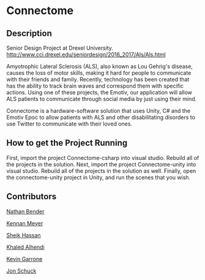 # Connectome

## Description
Senior Design Project at Drexel University. <http://www.cci.drexel.edu/seniordesign/2016_2017/Als/Als.html>

Amyotrophic Lateral Sclerosis (ALS), also known as Lou Gehrig's disease, causes the loss of motor skills, making it hard for people to communicate with their friends and family. Recently, technology has been created that has the ability to track brain waves and correspond them with specific actions. Using one of these projects, the Emotiv, our application will allow ALS patients to communicate through social media by just using their mind.

Connectome is a hardware-software solution that uses Unity, C# and the Emotiv Epoc to allow patients with ALS and other disabilitating disorders to use Twitter to communicate with their loved ones.


## How to get the Project Running
First, import the project Connectome-csharp into visual studio. Rebuild all of the projects in the solution. Next, import the project Connectome-unity into visual studio. Rebuild all of the projects in the solution as well. Finally, open the connectome-unity project in Unity, and run the scenes that you wish.


## Contributors
[Nathan Bender](https://github.com/TheBenderman)

[Kennan Meyer](https://github.com/kennanmeyer)

[Sheik Hassan](https://github.com/hassanNS)

[Khaled Alhendi](https://github.com/KLD0093)

[Kevin Garrone](https://github.com/Pirobi)

[Jon Schuck](https://github.com/sceith)
